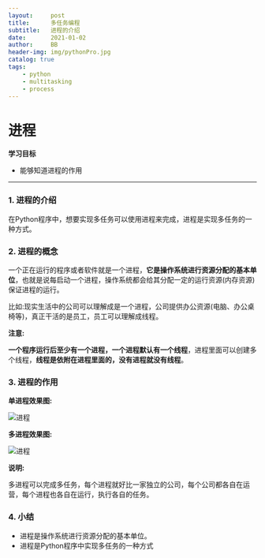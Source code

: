 ```yaml
---
layout:     post
title:      多任务编程
subtitle:   进程的介绍
date:       2021-01-02
author:     BB
header-img: img/pythonPro.jpg
catalog: true
tags:
    - python
    - multitasking
    - process
---
```




进程
====

**学习目标**

-   能够知道进程的作用

* * * * *

### 1. 进程的介绍 

在Python程序中，想要实现多任务可以使用进程来完成，进程是实现多任务的一种方式。

### 2. 进程的概念 

一个正在运行的程序或者软件就是一个进程，**它是操作系统进行资源分配的基本单位**，也就是说每启动一个进程，操作系统都会给其分配一定的运行资源(内存资源)保证进程的运行。

比如:现实生活中的公司可以理解成是一个进程，公司提供办公资源(电脑、办公桌椅等)，真正干活的是员工，员工可以理解成线程。

**注意:**

**一个程序运行后至少有一个进程，一个进程默认有一个线程**，进程里面可以创建多个线程，**线程是依附在进程里面的，没有进程就没有线程**。

### 3. 进程的作用 

**单进程效果图:**

![进程](https://www.hualigs.cn/image/60b39ccff1f03.jpg)

**多进程效果图:**

![进程](https://www.hualigs.cn/image/60b39cd017567.jpg)

**说明:**

多进程可以完成多任务，每个进程就好比一家独立的公司，每个公司都各自在运营，每个进程也各自在运行，执行各自的任务。

### 4. 小结 

-   进程是操作系统进行资源分配的基本单位。
-   进程是Python程序中实现多任务的一种方式

